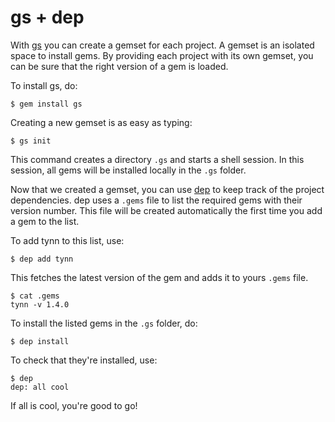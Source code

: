 # gs + dep

With [gs][gs] you can create a gemset for each project. A gemset is an
isolated space to install gems. By providing each project with its own
gemset, you can be sure that the right version of a gem is loaded.

To install gs, do:

```no-highlight
$ gem install gs
```

Creating a new gemset is as easy as typing:

```no-highlight
$ gs init
```

This command creates a directory `.gs` and starts a shell session. In this
session, all gems will be installed locally in the `.gs` folder.

Now that we created a gemset, you can use [dep][dep] to keep track of the
project dependencies. dep uses a `.gems` file to list the required gems with
their version number. This file will be created automatically the first time
you add a gem to the list.

To add tynn to this list, use:

```no-highlight
$ dep add tynn
```

This fetches the latest version of the gem and adds it to yours `.gems` file.

```no-highlight
$ cat .gems
tynn -v 1.4.0
```

To install the listed gems in the `.gs` folder, do:

```no-highlight
$ dep install
```

To check that they're installed, use:

```no-highlight
$ dep
dep: all cool
```

If all is cool, you're good to go!

[dep]: https://github.com/cyx/dep
[gs]: https://github.com/soveran/gs
